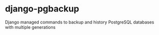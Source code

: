 # django-pgbackup

Django managed commands to backup and history PostgreSQL databases with multiple generations
